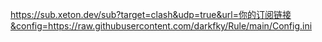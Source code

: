 https://sub.xeton.dev/sub?target=clash&udp=true&url=你的订阅链接&config=https://raw.githubusercontent.com/darkfky/Rule/main/Config.ini
